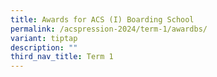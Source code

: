 ```yaml
---
title: Awards for ACS (I) Boarding School
permalink: /acspression-2024/term-1/awardbs/
variant: tiptap
description: ""
third_nav_title: Term 1
---
```

